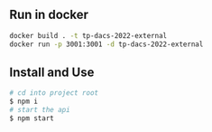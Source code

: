 ## Run in docker

```sh
docker build . -t tp-dacs-2022-external
docker run -p 3001:3001 -d tp-dacs-2022-external
```

## Install and Use

```sh
# cd into project root
$ npm i
# start the api
$ npm start
```
